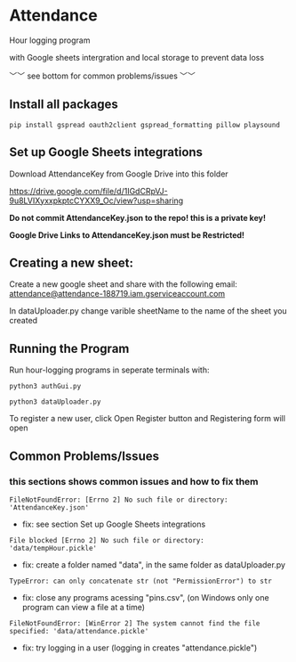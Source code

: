 # Attendance
Hour logging program

with Google sheets intergration and local storage to prevent data loss

﹀﹀ see bottom for common problems/issues ﹀﹀

## Install all packages

``` 
pip install gspread oauth2client gspread_formatting pillow playsound
```

## Set up Google Sheets integrations

Download AttendanceKey from Google Drive into this folder

https://drive.google.com/file/d/1IGdCRpVJ-9u8LVIXyxxpkptcCYXX9_Oc/view?usp=sharing

**Do not commit AttendanceKey.json to the repo! this is a private key!**

**Google Drive Links to AttendanceKey.json must be Restricted!**


## Creating a new sheet:

Create a new google sheet and share with the following email: attendance@attendance-188719.iam.gserviceaccount.com

In dataUploader.py change varible sheetName to the name of the sheet you created

## Running the Program

Run hour-logging programs in seperate terminals with: 
```
python3 authGui.py
```
```
python3 dataUploader.py
```

To register a new user, click Open Register button and Registering form will open


## Common Problems/Issues

### this sections shows common issues and how to fix them

``` FileNotFoundError: [Errno 2] No such file or directory: 'AttendanceKey.json' ```

- fix: see section Set up Google Sheets integrations

``` File blocked [Errno 2] No such file or directory: 'data/tempHour.pickle' ```

- fix: create a folder named "data", in the same folder as dataUploader.py 


``` TypeError: can only concatenate str (not "PermissionError") to str ```

- fix: close any programs acessing "pins.csv", (on Windows only one program can view a file at a time)

``` FileNotFoundError: [WinError 2] The system cannot find the file specified: 'data/attendance.pickle' ```

- fix: try logging in a user (logging in creates "attendance.pickle")
